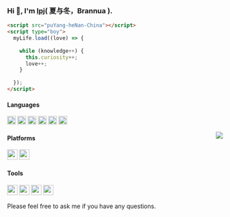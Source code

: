 ### Hi 👋, I'm [lpj](https://brannua.github.io/about/)( 夏与冬，Brannua ).

```html
<script src="puYang-heNan-China"></script>
<script type="boy">
  myLife.load((love) => {
  
    while (knowledge++) {
      this.curiosity++;
      love++;
    }
    
  });
</script>
```

#### Languages

<code><img height="20" src="https://gitee.com/pj-l/imgs-1/raw/master/screenShot/html.png" alt="html" /></code>
<code><img height="20" src="https://gitee.com/pj-l/imgs-1/raw/master/screenShot/css.png" alt="css" /></code>
<code><img height="20" src="https://gitee.com/pj-l/imgs-1/raw/master/screenShot/javascript.png" alt="javascript" /></code>
<code><img height="20" src="https://gitee.com/pj-l/imgs-1/raw/master/screenShot/nodejs.png" alt="nodejs" /></code>
<code><img height="20" src="https://cdn.jsdelivr.net/gh/xmuli/xmuliPic@pic/2020/c%20(3).svg"/></code>
<code><img height="20" src="https://cdn.jsdelivr.net/gh/xmuli/xmuliPic@pic/2020/icons8-c++.svg"/></code>

<a href="https://github.com/Brannua"><img align="right" src="https://github-readme-stats.vercel.app/api?username=Brannua&count_private=true&show_icons=true"/></a>

#### Platforms

<code><img src="https://cdn.jsdelivr.net/gh/xmuli/xmuliPic@pic/2020/linux.svg" width="24"/></code>
<code><img src="https://cdn.jsdelivr.net/gh/xmuli/xmuliPic@pic/2020/Windows.svg" width="24"/></code>

#### Tools

<code><img src="https://cdn.jsdelivr.net/gh/xmuli/xmuliPic@pic/2020/vscode.svg" width="24"/></code>
<code><img src="https://cdn.jsdelivr.net/gh/xmuli/xmuliPic@pic/2020/vim-gtk.svg" width="24"/></code>
<code><img src="https://cdn.jsdelivr.net/gh/xmuli/xmuliPic@pic/2020/git.svg" width="24"/></code>
<code><img src="https://cdn.jsdelivr.net/gh/xmuli/xmuliPic@pic/2020/gnu.svg" width="24"/></code>

Please feel free to ask me if you have any questions.
